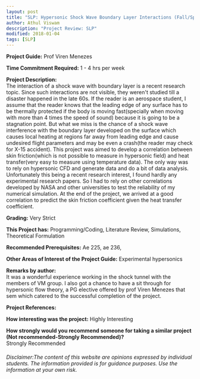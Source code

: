 ```yaml
---
layout: post
title: "SLP: Hypersonic Shock Wave Boundary Layer Interactions (Fall/Spring 201x)"
author: Athul Viswam
description: "Project Review: SLP"
modified: 2018-01-04
tags: [SLP]
---
```


**Project Guide:** Prof Viren Menezes

**Time Commitment Required:** 1 - 4 hrs per week

**Project Description:**  
The interaction of a shock wave with boundary layer is a recent research topic. Since such interactions are not visible, they weren't studied till a disaster happened in the late 60s. If the reader is an aerospace student, I assume that the reader knows that the leading edge of any surface has to be thermally protected if the body is moving fast(specially when moving with more than 4 times the speed of sound) because it is going to be a stagnation point. But what we miss is the chance of a shock wave interference with the boundary layer developed on the surface which causes local heating at regions far away from leading edge and cause undesired flight parameters and may be even a crash(the reader may check for X-15 accident). This project was aimed to develop a correlation between skin friction(which is not possible to measure in hypersonic field) and heat transfer(very easy to measure using temperature data). The only way was to rely on hypersonic CFD and generate data and do a bit of data analysis. Unfortunately this being a recent research interest, I found hardly any experimental research papers. So I had to rely on other correlations developed by NASA and other universities to test the reliability of my numerical simulation. At the end of the project, we arrived at a good correlation to predict the skin friction coefficient given the heat transfer coefficient.

**Grading:** Very Strict

**This Project has:** Programming/Coding, Literature Review, Simulations, Theoretical Formulation

**Recommended Prerequisites:** Ae 225, ae 236,

**Other Areas of Interest of the Project Guide:** Experimental hypersonics 

**Remarks by author:**  
It was a wonderful experience working in the shock tunnel with the members of VM group. I also got a chance to have a sit through for hypersonic flow theory, a PG elective offered by prof Viren Menezes that sem which catered to the successful completion of the project.

**Project References:**  


**How interesting was the project:** Highly Interesting

**How strongly would you recommend someone for taking a similar project (Not recommended-Strongly Recommended)?**  
Strongly Recommended

###### Disclaimer:The content of this website are opinions expressed by individual students. The information provided is for guidance purposes. Use the information at your own risk. 